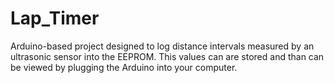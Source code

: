 # Lap_Timer
Arduino-based project designed to log distance intervals measured by an ultrasonic sensor into the EEPROM. This values can are stored and than can be viewed by plugging the Arduino into your computer.
